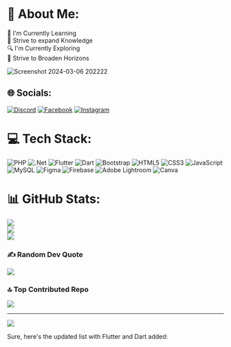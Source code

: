 # 💫 About Me:
🌱 I'm Currently Learning<br>🧠 Strive to expand Knowledge<br>🔍 I'm Currently Exploring<br>🚀 Strive to Broaden Horizons<br>

![Screenshot 2024-03-06 202222](https://github.com/VannyCon/VannyCon/assets/120610880/2dee6f40-08d9-45f8-81aa-9b1fe6455164)
## 🌐 Socials:
[![Discord](https://img.shields.io/badge/Discord-%237289DA.svg?logo=discord&logoColor=white)](https://discord.gg/VannyCon#0066) [![Facebook](https://img.shields.io/badge/Facebook-%231877F2.svg?logo=Facebook&logoColor=white)](https://facebook.com/https://www.facebook.com/auhok.gege) [![Instagram](https://img.shields.io/badge/Instagram-%23E4405F.svg?logo=Instagram&logoColor=white)](https://instagram.com/https://www.instagram.com/alaka.nurse/) 

# 💻 Tech Stack:
![PHP](https://img.shields.io/badge/php-%23777BB4.svg?style=flat&logo=php&logoColor=white) ![.Net](https://img.shields.io/badge/.NET-5C2D91?style=flat&logo=.net&logoColor=white) ![Flutter](https://img.shields.io/badge/Flutter-%2302569B.svg?style=flat&logo=Flutter&logoColor=white) ![Dart](https://img.shields.io/badge/Dart-%230175C2.svg?style=flat&logo=dart&logoColor=white) ![Bootstrap](https://img.shields.io/badge/bootstrap-%238511FA.svg?style=flat&logo=bootstrap&logoColor=white) ![HTML5](https://img.shields.io/badge/html5-%23E34F26.svg?style=flat&logo=html5&logoColor=white) ![CSS3](https://img.shields.io/badge/css3-%231572B6.svg?style=flat&logo=css3&logoColor=white) ![JavaScript](https://img.shields.io/badge/JavaScript-%23F7DF1E.svg?style=flat&logo=JavaScript&logoColor=black) ![MySQL](https://img.shields.io/badge/mysql-%2300000f.svg?style=flat&logo=mysql&logoColor=white) ![Figma](https://img.shields.io/badge/figma-%23F24E1E.svg?style=flat&logo=figma&logoColor=white) ![Firebase](https://img.shields.io/badge/firebase-%23039BE5.svg?style=flat&logo=firebase)  ![Adobe Lightroom](https://img.shields.io/badge/Adobe%20Lightroom-31A8FF.svg?style=flat&logo=Adobe%20Lightroom&logoColor=white) ![Canva](https://img.shields.io/badge/Canva-%2300C4CC.svg?style=flat&logo=Canva&logoColor=white) 
# 📊 GitHub Stats:
![](https://github-readme-stats.vercel.app/api?username=Vannycon&theme=radical&hide_border=false&include_all_commits=false&count_private=false)<br/>
![](https://github-readme-streak-stats.herokuapp.com/?user=Vannycon&theme=radical&hide_border=false)<br/>
![](https://github-readme-stats.vercel.app/api/top-langs/?username=Vannycon&theme=radical&hide_border=false&include_all_commits=false&count_private=false&layout=compact)

### ✍️ Random Dev Quote
![](https://quotes-github-readme.vercel.app/api?type=horizontal&theme=radical)

### 🔝 Top Contributed Repo
![](https://github-contributor-stats.vercel.app/api?username=Vannycon&limit=5&theme=radical&combine_all_yearly_contributions=true)

---
[![](https://visitcount.itsvg.in/api?id=Vannycon&icon=0&color=1)](https://visitcount.itsvg.in)

<!-- Proudly created with GPRM ( https://gprm.itsvg.in ) -->


Sure, here's the updated list with Flutter and Dart added:


